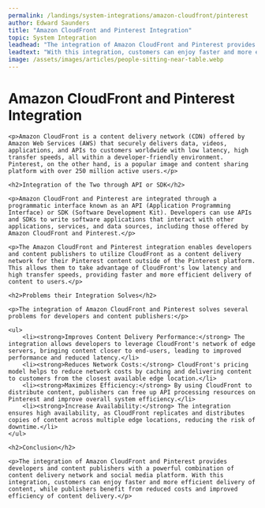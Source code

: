 ```yaml
---
permalink: /landings/system-integrations/amazon-cloudfront/pinterest
author: Edward Saunders
title: "Amazon CloudFront and Pinterest Integration"
topic: System Integration
leadhead: "The integration of Amazon CloudFront and Pinterest provides developers and content publishers with a powerful combination of content delivery network and social media platform"
leadtext: "With this integration, customers can enjoy faster and more efficient delivery of content, while publishers benefit from reduced costs and improved efficiency of content delivery."
image: /assets/images/articles/people-sitting-near-table.webp
---
```

<div class="arttext">	<h1>Amazon CloudFront and Pinterest Integration</h1>

	<p>Amazon CloudFront is a content delivery network (CDN) offered by Amazon Web Services (AWS) that securely delivers data, videos, applications, and APIs to customers worldwide with low latency, high transfer speeds, all within a developer-friendly environment. Pinterest, on the other hand, is a popular image and content sharing platform with over 250 million active users.</p>

	<h2>Integration of the Two through API or SDK</h2>

	<p>Amazon CloudFront and Pinterest are integrated through a programmatic interface known as an API (Application Programming Interface) or SDK (Software Development Kit). Developers can use APIs and SDKs to write software applications that interact with other applications, services, and data sources, including those offered by Amazon CloudFront and Pinterest.</p>

	<p>The Amazon CloudFront and Pinterest integration enables developers and content publishers to utilize CloudFront as a content delivery network for their Pinterest content outside of the Pinterest platform. This allows them to take advantage of CloudFront's low latency and high transfer speeds, providing faster and more efficient delivery of content to users.</p>

	<h2>Problems their Integration Solves</h2>

	<p>The integration of Amazon CloudFront and Pinterest solves several problems for developers and content publishers:</p>

	<ul>
		<li><strong>Improves Content Delivery Performance:</strong> The integration allows developers to leverage CloudFront's network of edge servers, bringing content closer to end-users, leading to improved performance and reduced latency.</li>
		<li><strong>Reduces Network Costs:</strong> CloudFront's pricing model helps to reduce network costs by caching and delivering content to customers from the closest available edge location.</li>
		<li><strong>Maximizes Efficiency:</strong> By using CloudFront to distribute content, publishers can free up API processing resources on Pinterest and improve overall system efficiency.</li>
		<li><strong>Increase Availability:</strong> The integration ensures high availability, as CloudFront replicates and distributes copies of content across multiple edge locations, reducing the risk of downtime.</li>
	</ul>

	<h2>Conclusion</h2>

	<p>The integration of Amazon CloudFront and Pinterest provides developers and content publishers with a powerful combination of content delivery network and social media platform. With this integration, customers can enjoy faster and more efficient delivery of content, while publishers benefit from reduced costs and improved efficiency of content delivery.</p>
</div>